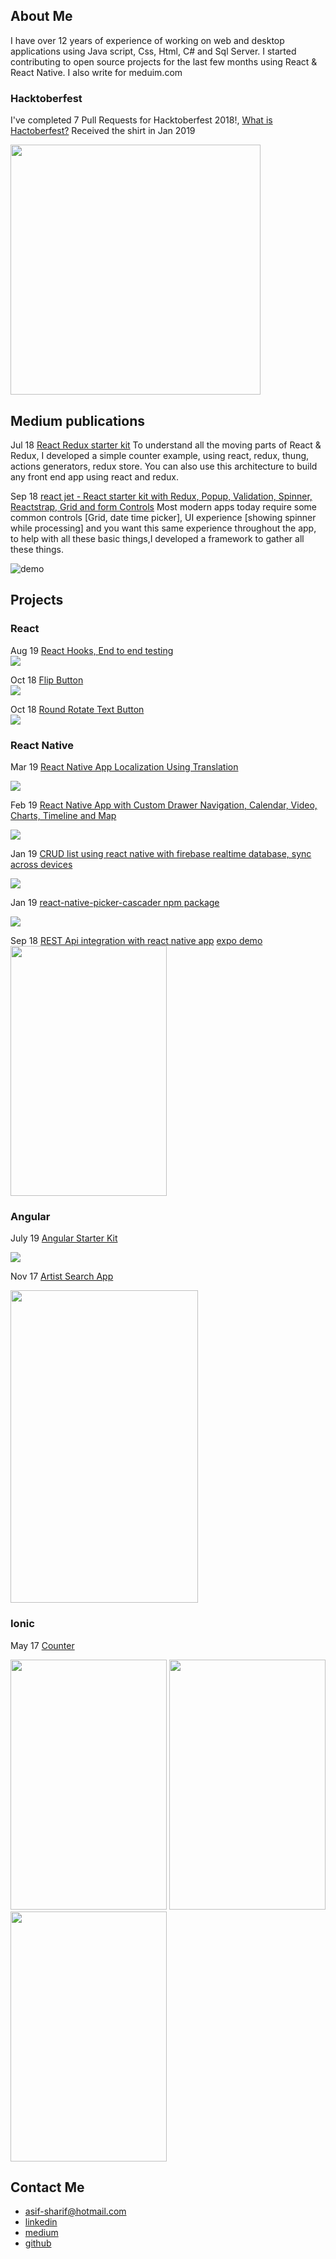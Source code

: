 ## About Me

I have over 12 years of experience of working on web and desktop applications using Java script, Css, Html, C# and Sql Server. I started contributing to open source projects for the last few months using React & React Native. I also write for meduim.com

### Hacktoberfest

I've completed 7 Pull Requests for Hacktoberfest 2018!, [What is Hactoberfest?](https://www.quora.com/What-is-Hacktoberfest)
Received the shirt in Jan 2019

<img width="400" height="400" src="https://raw.githubusercontent.com/asifsha/asifsha.github.io/master/IMG_20190103_000502.jpg" />

## Medium publications
Jul 18 [React Redux starter kit](https://medium.com/@asiif.shariif/react-redux-starter-kit-985b4970aca3) 
To understand all the moving parts of React & Redux, I developed a simple counter example, using react, redux, thung, actions generators, redux store. You can also use this architecture to build any front end app using react and redux.

 Sep 18 [react jet - React starter kit with Redux, Popup, Validation, Spinner, Reactstrap, Grid and form Controls](https://medium.com/@asiif.shariif/react-jet-react-starter-kit-with-redux-popup-validation-spinner-reactstrap-grid-and-form-4864c0ffd88c)
Most modern apps today require some common controls [Grid, date time picker], UI experience [showing spinner while processing] and you want this same experience throughout the app, to help with all these basic things,I developed a framework to gather all these things.

![demo](https://raw.githubusercontent.com/asifsha/react-jet/master/demo/spinner.gif)


## Projects

### React

Aug 19 [React Hooks, End to end testing](https://github.com/asifsha/react-redux-hooks-counter)   
![](https://raw.githubusercontent.com/asifsha/react-redux-hooks-counter/master/demo/e2e-light.gif)


Oct 18 [Flip Button](https://github.com/drex44/awesome-react-links/pull/7)   
![](https://user-images.githubusercontent.com/33965589/46905432-25c51e80-cf0d-11e8-8473-6975e6d7b0d6.gif)


Oct 18 [Round Rotate Text Button](https://github.com/drex44/awesome-react-links/pull/2)   
![](https://user-images.githubusercontent.com/33965589/46829312-de2c7e80-cdb6-11e8-831f-4e8331b39dbf.gif)

### React Native

Mar 19 [React Native App Localization Using Translation](https://github.com/asifsha/rn-localize)

![](https://raw.githubusercontent.com/asifsha/rn-localize/master/demo/translate.gif)

Feb 19 [React Native App with Custom Drawer Navigation, Calendar, Video, Charts, Timeline and Map](https://github.com/asifsha/rn-nav)

![](https://raw.githubusercontent.com/asifsha/rn-nav/master/demo/drawer-demo.gif)

Jan 19 [CRUD list using react native with firebase realtime database, sync across devices](https://github.com/asifsha/rn-firebase)

![](https://raw.githubusercontent.com/asifsha/rn-firebase/master/demo/firebase.gif)

Jan 19 [react-native-picker-cascader npm package](https://www.npmjs.com/package/react-native-picker-cascader)

![](https://raw.githubusercontent.com/asifsha/react-native-picker-cascader/master/demo/pickercascader.gif)

Sep 18 [REST Api integration with react native app](https://github.com/asifsha/react-native-api-integration)
[expo demo](https://expo.io/@asifsh/map-app)     
<img width="250" height="400" src="https://raw.githubusercontent.com/asifsha/react-native-api-integration/master/demo/demoartist.gif" />

### Angular

July 19
[Angular Starter Kit](https://github.com/asifsha/angular-starter-kit)

![](https://raw.githubusercontent.com/asifsha/angular-starter-kit/master/demo/demo-lite.gif)


Nov 17 [Artist Search App](https://github.com/asifsha/artist-app) 

<img width="300" height="500" src="https://raw.githubusercontent.com/asifsha/artist-app/master/demo/demo.gif" />

### Ionic
May 17 [Counter](https://play.google.com/store/apps/details?id=com.curiositytech.counter) 

<img width="250" height="400" src="https://raw.githubusercontent.com/asifsha/ionic-counter/master/demo/counter.png" />
<img width="250" height="400" src="https://raw.githubusercontent.com/asifsha/ionic-counter/master/demo/list.png" />
<img width="250" height="400" src="https://raw.githubusercontent.com/asifsha/ionic-counter/master/demo/settings.png" />


## Contact Me
* asif-sharif@hotmail.com
* [linkedin](https://www.linkedin.com/in/asifsh/)
* [medium](https://medium.com/@asiif.shariif)
* [github](https://github.com/asifsha/)
